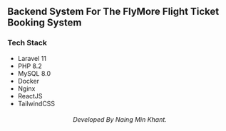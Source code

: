 ## Backend System For The FlyMore Flight Ticket Booking System

### Tech Stack

- Laravel 11
- PHP 8.2
- MySQL 8.0
- Docker
- Nginx
- ReactJS
- TailwindCSS

<h6 style='text-align:center'>Developed By Naing Min Khant.</h3>
